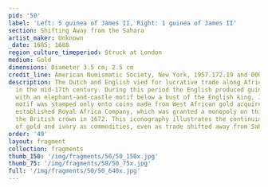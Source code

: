 ```yaml
---
pid: '50'
label: 'Left: 5 guinea of James II, Right: 1 guinea of James II'
section: Shifting Away from the Sahara
artist_maker: Unknown
_date: 1685; 1688
region_culture_timeperiod: Struck at London
medium: Gold
dimensions: Diameter 3.5 cm; 2.5 cm
credit_line: American Numismatic Society, New York, 1957.172.19 and 0000.999.596
description: The Dutch and English vied for lucrative trade along Africa?s West Coast
  in the mid-17th century. During this period the English produced guinea coins marked
  with an elephant-and-castle motif below a bust of the English king, James II. The
  motif was stamped only onto coins made from West African gold acquired by the newly
  established Royal Africa Company, which was granted a monopoly on this trade by
  the British crown in 1672. This iconography illustrates the continuing importance
  of gold and ivory as commodities, even as trade shifted away from Saharan routes.
order: '49'
layout: fragment
collection: fragments
thumb_150: '/img/fragments/50/50_150x.jpg'
thumb_75: '/img/fragments/50/50_75x.jpg'
full: '/img/fragments/50/50_640x.jpg'
---
```

